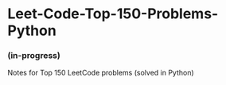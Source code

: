 # Leet-Code-Top-150-Problems-Python
### (in-progress)
Notes for Top 150 LeetCode problems (solved in Python)


